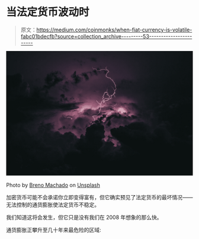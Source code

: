 # 当法定货币波动时

> 原文：<https://medium.com/coinmonks/when-fiat-currency-is-volatile-fabc01bdecfb?source=collection_archive---------53----------------------->

![](img/3a801c14a5030ad625da8dc449dee6fc.png)

Photo by [Breno Machado](https://unsplash.com/@brenomachado?utm_source=medium&utm_medium=referral) on [Unsplash](https://unsplash.com?utm_source=medium&utm_medium=referral)

加密货币可能不会承诺你立即变得富有，但它确实预见了法定货币的最坏情况——无法控制的通货膨胀使法定货币不稳定。

我们知道这将会发生，但它只是没有我们在 2008 年想象的那么快。

通货膨胀正攀升至几十年来最危险的区域: